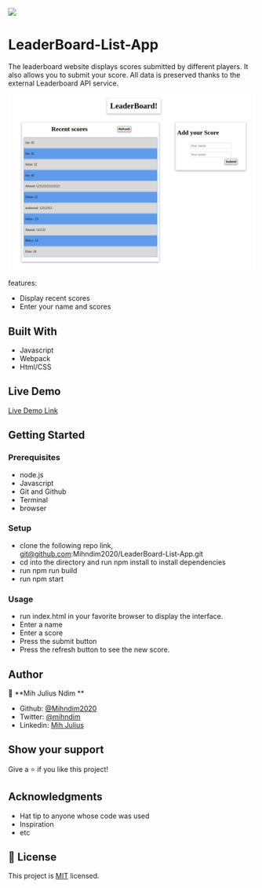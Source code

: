 ![](https://img.shields.io/badge/Microverse-blueviolet)

# LeaderBoard-List-App
The leaderboard website displays scores submitted by different players. It also allows you to submit your score. All data is preserved thanks to the external Leaderboard API service.

![screenshot](images/leader3.png)

features:
- Display recent scores
- Enter your name and scores

## Built With

- Javascript
- Webpack
- Html/CSS

## Live Demo

[Live Demo Link](https://livedemo.com)


## Getting Started


### Prerequisites

- node.js
- Javascript
- Git and Github
- Terminal
- browser

### Setup

- clone the following repo link, git@github.com:Mihndim2020/LeaderBoard-List-App.git
- cd into the directory and run npm install to install dependencies
- run npm run build
- run npm start

### Usage

- run index.html in your favorite browser to display the interface.
- Enter a name
- Enter a score
- Press the submit button 
- Press the refresh button to see the new score.

## Author

👤 **Mih Julius Ndim **

- Github: [@Mihndim2020](https://github.com/Mihndim2020)
- Twitter: [@mihndim](https://github.com/mih-julius) 
- Linkedin: [Mih Julius](https://www.linkedin.com/mih-julius)

## Show your support

Give a ⭐️ if you like this project!

## Acknowledgments

- Hat tip to anyone whose code was used
- Inspiration
- etc

## 📝 License

This project is [MIT](./LICENSE) licensed.
